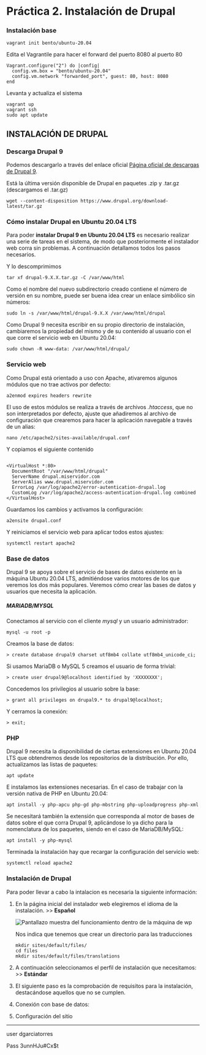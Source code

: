 # Práctica 2. Instalación de Drupal

### Instalación base

```text
vagrant init bento/ubuntu-20.04
```

Edita el Vagrantile para hacer el forward del puerto 8080 al puerto 80

```text
Vagrant.configure("2") do |config|
  config.vm.box = "bento/ubuntu-20.04"
  config.vm.network "forwarded_port", guest: 80, host: 8080
end
```

Levanta y actualiza el sistema

```text
vagrant up
vagrant ssh
sudo apt update
```



## INSTALACIÓN DE DRUPAL

### Descarga Drupal 9

Podemos descargarlo a través del enlace oficial  [Página oficial de descargas de Drupal 9](https://www.drupal.org/download/).

Está la última versión disponible de Drupal en paquetes .zip y .tar.gz (descargamos el .tar.gz)

```text
wget --content-disposition https://www.drupal.org/download-latest/tar.gz
```



### Cómo instalar Drupal en Ubuntu 20.04 LTS

Para poder **instalar Drupal 9 en Ubuntu 20.04 LTS** es necesario realizar una serie de tareas en el sistema, de modo que posteriormente el instalador web corra sin problemas. A continuación detallamos todos los pasos necesarios.

Y lo descomprimimos

```text
tar xf drupal-9.X.X.tar.gz -C /var/www/html
```

Como el nombre del nuevo subdirectorio creado contiene el número de versión en su nombre, puede ser buena idea crear un enlace simbólico sin números:

```
sudo ln -s /var/www/html/drupal-9.X.X /var/www/html/drupal
```



Como Drupal 9 necesita escribir en su propio directorio de instalación, cambiaremos la propiedad del mismo y de su contenido al usuario con el que corre el servicio web en Ubuntu 20.04:



```
sudo chown -R www-data: /var/www/html/drupal/
```



### Servicio web

Como Drupal está orientado a uso con Apache, ativaremos algunos módulos que no trae activos por defecto:

```
a2enmod expires headers rewrite
```

El uso de estos módulos se realiza a través de archivos *.htaccess*, que no son interpretados por defecto, ajuste que añadiremos al archivo de configuración que crearemos para hacer la aplicación navegable a través de un alias:

```
nano /etc/apache2/sites-available/drupal.conf
```

Y copiamos el siguiente contenido

```

<VirtualHost *:80>
  DocumentRoot "/var/www/html/drupal"
  ServerName drupal.miservidor.com
  ServerAlias www.drupal.miservidor.com
  ErrorLog /var/log/apache2/error-autentication-drupal.log
  CustomLog /var/log/apache2/access-autentication-drupal.log combined
</VirtualHost>
```

Guardamos los cambios y activamos la configuración:

```
a2ensite drupal.conf
```

Y reiniciamos el servicio web para aplicar todos estos ajustes:

```
systemctl restart apache2
```



### Base de datos

Drupal 9 se apoya sobre el servicio de bases de datos existente en la máquina Ubuntu 20.04 LTS, admitiéndose varios motores de los que veremos los dos más populares. Veremos cómo crear las bases de datos y usuarios que necesita la aplicación.

##### MARIADB/MYSQL

Conectamos al servicio con el cliente *mysql* y un usuario administrador:

```
mysql -u root -p
```



Creamos la base de datos:

```
> create database drupal9 charset utf8mb4 collate utf8mb4_unicode_ci;
```



Si usamos MariaDB o MySQL 5 creamos el usuario de forma trivial:

```
> create user drupal9@localhost identified by 'XXXXXXXX';
```



Concedemos los privilegios al usuario sobre la base:

```
> grant all privileges on drupal9.* to drupal9@localhost;
```



Y cerramos la conexión:

```
> exit;
```



### PHP

Drupal 9 necesita la disponibilidad de ciertas extensiones en Ubuntu 20.04 LTS que obtendremos desde los repositorios de la distribución. Por ello, actualizamos las listas de paquetes:

```
apt update
```



E instalamos las extensiones necesarias. En el caso de trabajar con la versión nativa de PHP en Ubuntu 20.04:

```
apt install -y php-apcu php-gd php-mbstring php-uploadprogress php-xml
```



Se necesitará también la extensión que corresponda al motor de bases de datos sobre el que corra Drupal 9, aplicándose lo ya dicho para la nomenclatura de los paquetes, siendo en el caso de MariaDB/MySQL:

```
apt install -y php-mysql
```



Terminada la instalación hay que recargar la configuración del servicio web:

```
systemctl reload apache2
```



### Instalación de Drupal

Para poder llevar a cabo la intalacion es necesaria la siguiente información:

1. En la página inicial del instalador web elegiremos el idioma de la instalación. >> **Español**

   ![Pantallazo muestra del funcionamiento dentro de la máquina de wp](../practica-DAW-wp/html/resources/instalacion-drupal.png "Pantallazo muestra del funcionamiento dentro de la máquina de wp")

   Nos indica que tenemos que crear un directorio para las traducciones

   ```
   mkdir sites/default/files/
   cd files
   mkdir sites/default/files/translations
   ```

   

1. A continuación seleccionamos el perfil de instalación que necesitamos: >> **Estándar** 

   

1. El siguiente paso es la comprobación de requisitos para la instalación, destacándose aquellos que no se cumplen.

1. Conexión con base de datos:

   

1. Configuración del sitio





-----



user dgarciatorres

Pass 3unnHJu#Cx$t
